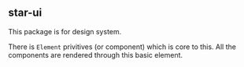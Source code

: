 ## star-ui

This package is for design system.

There is `Element` privitives (or component) which is core to this. All the components are rendered through this basic element.
